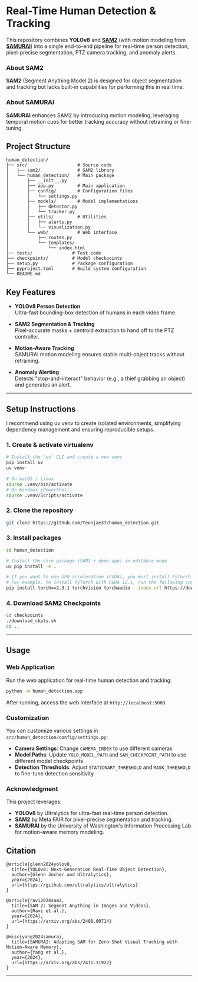 # Real-Time Human Detection & Tracking

This repository combines **YOLOv8** and **[SAM2](https://github.com/facebookresearch/sam2)** (with motion modeling from **[SAMURAI](https://github.com/yangchris11/samurai)**) into a single end-to-end pipeline for real-time person detection, pixel-precise segmentation, PTZ camera tracking, and anomaly alerts.

### About SAM2
**SAM2** (Segment Anything Model 2) is designed for object segmentation and tracking but lacks built-in capabilities 
for performing this in real time.

### About SAMURAI
**SAMURAI** enhances SAM2 by introducing motion modeling, leveraging temporal motion cues for better 
tracking accuracy without retraining or fine-tuning.  


## Project Structure
```
human_detection/
├── src/                   # Source code
│   ├── sam2/              # SAM2 library
│   └── human_detection/   # Main package
│       ├── __init__.py
│       ├── app.py         # Main application
│       ├── config/        # Configuration files
│       │   └── settings.py
│       ├── models/        # Model implementations
│       │   ├── detector.py
│       │   └── tracker.py
│       ├── utils/         # Utilities
│       │   ├── alerts.py
│       │   └── visualization.py
│       └── web/           # Web interface
│           ├── routes.py
│           └── templates/
│               └── index.html
├── tests/               # Test code
├── checkpoints/         # Model checkpoints
├── setup.py             # Package configuration
├── pyproject.toml       # Build system configuration
└── README.md
```

## Key Features

- **YOLOv8 Person Detection**  
  Ultra-fast bounding-box detection of humans in each video frame.

- **SAM2 Segmentation & Tracking**  
  Pixel-accurate masks + centroid extraction to hand off to the PTZ controller.

- **Motion-Aware Tracking**  
  SAMURAI motion modeling ensures stable multi-object tracks without retraining.

- **Anomaly Alerting**  
  Detects "stop-and-interact" behavior (e.g., a thief grabbing an object) and generates an alert.


---

## Setup Instructions
I recommend using uv venv to create isolated environments, simplifying dependency management and ensuring reproducible setups.

### 1. Create & activate virtualenv
```bash
# Install the 'uv' CLI and create a new venv
pip install uv
uv venv

# On macOS / Linux
source .venv/bin/activate
# On Windows (PowerShell)
source .venv/Scripts/activate
```

### 2. Clone the repository
```bash
git clone https://github.com/Yeonjae37/human_detection.git
```

### 3. Install packages
```bash
cd human_detection

# Install the core package (SAM2 + demo app) in editable mode
uv pip install -e .

# If you want to use GPU acceleration (CUDA), you must install PyTorch with the correct CUDA version manually.
# For example, to install PyTorch with CUDA 12.1, run the following command before installing the rest:
pip install torch==2.3.1 torchvision torchaudio --index-url https://download.pytorch.org/whl/cu121

```

### 4. Download SAM2 Checkpoints
```bash
cd checkpoints
./download_ckpts.sh
cd ..
```

---

## Usage
### Web Application
Run the web application for real-time human detection and tracking:

```bash
python -m human_detection.app
```

After running, access the web interface at `http://localhost:5000`.

### Customization
You can customize various settings in `src/human_detection/config/settings.py`:

- **Camera Settings**: Change `CAMERA_INDEX` to use different cameras
- **Model Paths**: Update `YOLO_MODEL_PATH` and `SAM_CHECKPOINT_PATH` to use different model checkpoints
- **Detection Thresholds**: Adjust `STATIONARY_THRESHOLD` and `MASK_THRESHOLD` to fine-tune detection sensitivity

### Acknowledgment
This project leverages:  
- **YOLOv8** by Ultralytics for ultra-fast real-time person detection.  
- **SAM2** by Meta FAIR for pixel-precise segmentation and tracking.  
- **SAMURAI** by the University of Washington's Information Processing Lab for motion-aware memory modeling.  


## Citation
```
@article{glenn2024yolov8,
  title={YOLOv8: Next-Generation Real-Time Object Detection},
  author={Glenn Jocher and Ultralytics},
  year={2024},
  url={https://github.com/ultralytics/ultralytics}
}

@article{ravi2024sam2,
  title={SAM 2: Segment Anything in Images and Videos},
  author={Ravi et al.},
  year={2024},
  url={https://arxiv.org/abs/2408.00714}
}

@misc{yang2024samurai,
  title={SAMURAI: Adapting SAM for Zero-Shot Visual Tracking with Motion-Aware Memory},
  author={Yang et al.},
  year={2024},
  url={https://arxiv.org/abs/2411.11922}
}

```

---

